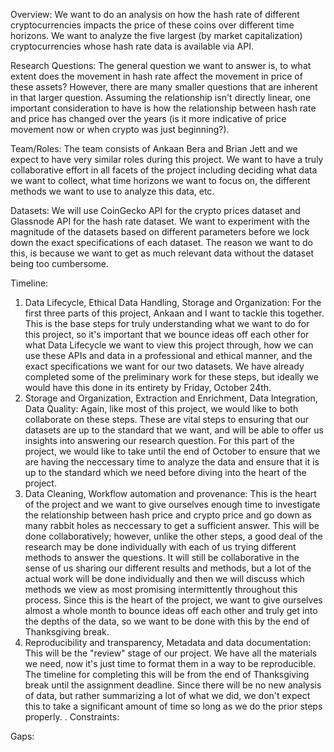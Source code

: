 Overview: We want to do an analysis on how the hash rate of different cryptocurrencies impacts the price of these coins over different time horizons. We want to analyze the five largest (by market capitalization) cryptocurrencies whose hash rate data is available via API.

Research Questions: The general question we want to answer is, to what extent does the movement in hash rate affect the movement in price of these assets? However, there are many smaller questions that are inherent in that larger question. Assuming the relationship isn't directly linear, one important consideration to have is how the relationship between hash rate and price has changed over the years (is it more indicative of price movement now or when crypto was just beginning?).

Team/Roles: The team consists of Ankaan Bera and Brian Jett and we expect to have very similar roles during this project. We want to have a truly collaborative effort in all facets of the project including deciding what data we want to collect, what time horizons we want to focus on, the different methods we want to use to analyze this data, etc.

Datasets: We will use CoinGecko API for the crypto prices dataset and Glassnode API for the hash rate dataset. We want to experiment with the magnitude of the datasets based on different parameters before we lock down the exact specifications of each dataset. The reason we want to do this, is because we want to get as much relevant data without the dataset being too cumbersome.

Timeline: 
1) Data Lifecycle, Ethical Data Handling, Storage and Organization: For the first three parts of this project, Ankaan and I want to tackle this together. This is the base steps for truly understanding what we want to do for this project, so it's important that we bounce ideas off each other for what Data Lifecycle we want to view this project through, how we can use these APIs and data in a professional and ethical manner, and the exact specifications we want for our two datasets. We have already completed some of the preliminary work for these steps, but ideally we would have this done in its entirety by Friday, October 24th.
2) Storage and Organization, Extraction and Enrichment, Data Integration, Data Quality: Again, like most of this project, we would like to both collaborate on these steps. These are vital steps to ensuring that our datasets are up to the standard that we want, and will be able to offer us insights into answering our research question. For this part of the project, we would like to take until the end of October to ensure that we are having the neccessary time to analyze the data and ensure that it is up to the standard which we need before diving into the heart of the project.
3) Data Cleaning, Workflow automation and provenance: This is the heart of the project and we want to give ourselves enough time to investigate the relationship between hash price and crypto price and go down as many rabbit holes as neccessary to get a sufficient answer. This will be done collaboratively; however, unlike the other steps, a good deal of the research may be done individually with each of us trying different methods to answer the questions. It will still be collaborative in the sense of us sharing our different results and methods, but a lot of the actual work will be done individually and then we will discuss which methods we view as most promising intermittently throughout this process. Since this is the heart of the project, we want to give ourselves almost a whole month to bounce ideas off each other and truly get into the depths of the data, so we want to be done with this by the end of Thanksgiving break.
4) Reproducibility and transparency, Metadata and data documentation: This will be the "review" stage of our project. We have all the materials we need, now it's just time to format them in a way to be reproducible. The timeline for completing this will be from the end of Thanksgiving break until the assignment deadline. Since there will be no new analysis of data, but rather summarizing a lot of what we did, we don't expect this to take a significant amount of time so long as we do the prior steps properly.
.
Constraints:

Gaps:
